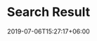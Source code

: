 ---
title: "Search Result"
date: 2019-07-06T15:27:17+06:00
draft: false
description : "Security Post Search"
---